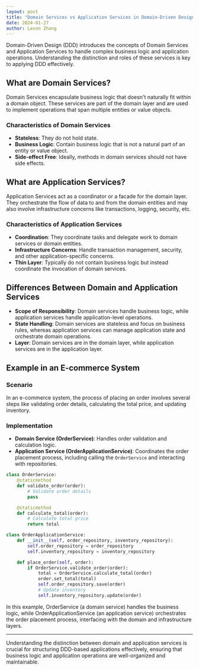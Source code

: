 ```yaml
---
layout: post
title: "Domain Services vs Application Services in Domain-Driven Design"
date: 2024-01-27
author: Levon Zhang
---
```


Domain-Driven Design (DDD) introduces the concepts of Domain Services and Application Services to handle complex business logic and application operations. Understanding the distinction and roles of these services is key to applying DDD effectively.

## What are Domain Services?

Domain Services encapsulate business logic that doesn't naturally fit within a domain object. These services are part of the domain layer and are used to implement operations that span multiple entities or value objects.

### Characteristics of Domain Services

- **Stateless**: They do not hold state.
- **Business Logic**: Contain business logic that is not a natural part of an entity or value object.
- **Side-effect Free**: Ideally, methods in domain services should not have side effects.

## What are Application Services?

Application Services act as a coordinator or a facade for the domain layer. They orchestrate the flow of data to and from the domain entities and may also involve infrastructure concerns like transactions, logging, security, etc.

### Characteristics of Application Services

- **Coordination**: They coordinate tasks and delegate work to domain services or domain entities.
- **Infrastructure Concerns**: Handle transaction management, security, and other application-specific concerns.
- **Thin Layer**: Typically do not contain business logic but instead coordinate the invocation of domain services.

## Differences Between Domain and Application Services

- **Scope of Responsibility**: Domain services handle business logic, while application services handle application-level operations.
- **State Handling**: Domain services are stateless and focus on business rules, whereas application services can manage application state and orchestrate domain operations.
- **Layer**: Domain services are in the domain layer, while application services are in the application layer.

## Example in an E-commerce System

### Scenario

In an e-commerce system, the process of placing an order involves several steps like validating order details, calculating the total price, and updating inventory.

### Implementation

- **Domain Service (OrderService)**: Handles order validation and calculation logic.
- **Application Service (OrderApplicationService)**: Coordinates the order placement process, including calling the `OrderService` and interacting with repositories.

```python
class OrderService:
    @staticmethod
    def validate_order(order):
        # Validate order details
        pass

    @staticmethod
    def calculate_total(order):
        # Calculate total price
        return total

class OrderApplicationService:
    def __init__(self, order_repository, inventory_repository):
        self.order_repository = order_repository
        self.inventory_repository = inventory_repository

    def place_order(self, order):
        if OrderService.validate_order(order):
            total = OrderService.calculate_total(order)
            order.set_total(total)
            self.order_repository.save(order)
            # Update inventory
            self.inventory_repository.update(order)
```

In this example, OrderService (a domain service) handles the business logic, while OrderApplicationService (an application service) orchestrates the order placement process, interfacing with the domain and infrastructure layers.

---

Understanding the distinction between domain and application services is crucial for structuring DDD-based applications effectively, ensuring that business logic and application operations are well-organized and maintainable.
